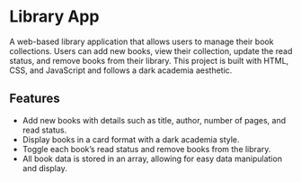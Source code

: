 # Library App

A web-based library application that allows users to manage their book collections. Users can add new books, view their collection, update the read status, and remove books from their library. This project is built with HTML, CSS, and JavaScript and follows a dark academia aesthetic.

## Features
- Add new books with details such as title, author, number of pages, and read status.
- Display books in a card format with a dark academia style.
- Toggle each book’s read status and remove books from the library.
- All book data is stored in an array, allowing for easy data manipulation and display.
